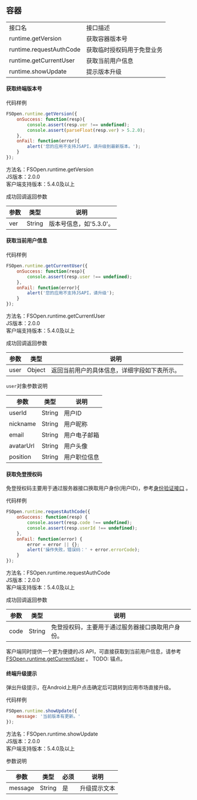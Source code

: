 ## 容器

<table>
   <tr>
      <td>接口名</td>
      <td>接口描述</td>
   </tr>
	<tr>
      <td>runtime.getVersion</td>
      <td>获取容器版本号</td>
   </tr>
   <tr>
      <td>runtime.requestAuthCode</td>
      <td>获取临时授权码用于免登业务</td>
   </tr>
   <tr>
      <td>runtime.getCurrentUser</td>
      <td>获取当前用户信息</td>
	</tr>
   <tr>
      <td>runtime.showUpdate</td>
      <td>提示版本升级</td>
	</tr>
</table>

#### 获取终端版本号   

代码样例
```javascript
FSOpen.runtime.getVersion({
    onSuccess: function(resp){
        console.assert(resp.ver !== undefined);
        console.assert(parseFloat(resp.ver) > 5.2.0);
    },
    onFail: function(error){
        alert('您的应用不支持JSAPI，请升级到最新版本。');
    }
});
```

方法名：FSOpen.runtime.getVersion  
JS版本：2.0.0  
客户端支持版本：5.4.0及以上  

成功回调返回参数  

| 参数      | 类型        | 说明                |
| ----------| ------------| --------------------|
| ver       | String      | 版本号信息，如'5.3.0'。 |

#### 获取当前用户信息   
  
代码样例
```javascript
FSOpen.runtime.getCurrentUser({
    onSuccess: function(resp){
        console.assert(resp.user !== undefined);
    },
    onFail: function(error){
        alert('您的应用不支持JSAPI，请升级');
    }
});
```

方法名：FSOpen.runtime.getCurrentUser  
JS版本：2.0.0   
客户端支持版本：5.4.0及以上   

成功回调返回参数  

| 参数      | 类型        | 说明                |
| ----------| ------------| --------------------|
| user      | Object      | 返回当前用户的具体信息，详细字段如下表所示。 |

`user`对象参数说明

| 参数      | 类型          | 说明         |
| ----------| --------------| -------------|
| userId    | String        | 用户ID  |
| nickname  | String        | 用户昵称     |
| email     | String        | 用户电子邮箱 |
| avatarUrl | String        | 用户头像     |
| position  | String        | 用户职位信息 |

#### 获取免登授权码
免登授权码主要用于通过服务器接口换取用户身份(用户ID)，参考[身份验证接口](http://open.fxiaoke.com/wiki.html#artiId=19) 。

代码样例  
```javascript
FSOpen.runtime.requestAuthCode({
    onSuccess: function(resp) {
        console.assert(resp.code !== undefined);
        console.assert(resp.userId !== undefined);
    },
    onFail: function(error) {
        error = error || {};
        alert('操作失败，错误码：' + error.errorCode);
    }
});
```  

方法名：FSOpen.runtime.requestAuthCode  
JS版本：2.0.0  
客户端支持版本：5.4.0及以上  

成功回调返回参数  

| 参数       | 类型        | 说明                |
| -----------| ------------| --------------------|
| code       | String      | 免登授权码，主要用于通过服务器接口换取用户身份。 |

客户端同时提供一个更为便捷的JS API，可直接获取到当前用户信息，请参考[FSOpen.runtime.getCurrentUser](#getCurrentUser) 。
TODO: 锚点。


#### 终端升级提示    
弹出升级提示，在Android上用户点击确定后可跳转到应用市场直接升级。  

代码样例
```javascript
FSOpen.runtime.showUpdate({
    message: '当前版本有更新。'
});
``` 

方法名：FSOpen.runtime.showUpdate    
JS版本：2.0.0   
客户端支持版本：5.4.0及以上    

参数说明  

| 参数      | 类型        | 必须 | 说明                |
| ----------| ------------| -----| --------------------|
| message   | String      | 是   | 升级提示文本 |

